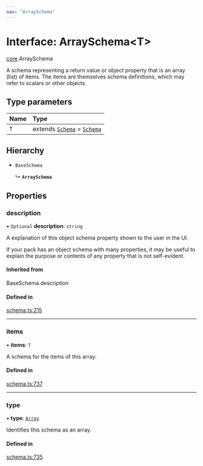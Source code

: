 ```yaml
---
nav: "ArraySchema"
---
```

# Interface: ArraySchema<T\>

[core](../modules/core.md).ArraySchema

A schema representing a return value or object property that is an array (list) of items.
The items are themselves schema definitions, which may refer to scalars or other objects.

## Type parameters

| Name | Type |
| :------ | :------ |
| `T` | extends [`Schema`](../types/core.Schema.md) = [`Schema`](../types/core.Schema.md) |

## Hierarchy

- `BaseSchema`

  ↳ **`ArraySchema`**

## Properties

### description

• `Optional` **description**: `string`

A explanation of this object schema property shown to the user in the UI.

If your pack has an object schema with many properties, it may be useful to
explain the purpose or contents of any property that is not self-evident.

#### Inherited from

BaseSchema.description

#### Defined in

[schema.ts:215](https://github.com/coda/packs-sdk/blob/main/schema.ts#L215)

___

### items

• **items**: `T`

A schema for the items of this array.

#### Defined in

[schema.ts:737](https://github.com/coda/packs-sdk/blob/main/schema.ts#L737)

___

### type

• **type**: [`Array`](../enums/core.ValueType.md#array)

Identifies this schema as an array.

#### Defined in

[schema.ts:735](https://github.com/coda/packs-sdk/blob/main/schema.ts#L735)
